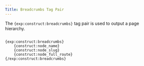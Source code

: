 ```yaml
---
Title: Breadcrumbs Tag Pair
---
```


The `{exp:construct:breadcrumbs}` tag pair is used to output a page hierarchy.

<div class="content-blocks__pre-wrapper content-blocks__pre-wrapper--example">
<pre class="content-blocks__pre content-blocks__pre--example language-ee">
<code class="content-blocks__code content-blocks__code--example language-ee">
{exp:construct:breadcrumbs}
	{construct:node_name}
	{construct:node_slug}
	{construct:node_full_route}
{/exp:construct:breadcrumbs}
</code>
</pre>
</div>
